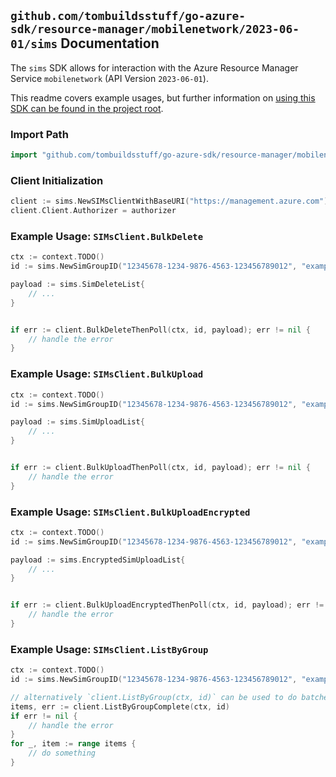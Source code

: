 
## `github.com/tombuildsstuff/go-azure-sdk/resource-manager/mobilenetwork/2023-06-01/sims` Documentation

The `sims` SDK allows for interaction with the Azure Resource Manager Service `mobilenetwork` (API Version `2023-06-01`).

This readme covers example usages, but further information on [using this SDK can be found in the project root](https://github.com/tombuildsstuff/go-azure-sdk/tree/main/docs).

### Import Path

```go
import "github.com/tombuildsstuff/go-azure-sdk/resource-manager/mobilenetwork/2023-06-01/sims"
```


### Client Initialization

```go
client := sims.NewSIMsClientWithBaseURI("https://management.azure.com")
client.Client.Authorizer = authorizer
```


### Example Usage: `SIMsClient.BulkDelete`

```go
ctx := context.TODO()
id := sims.NewSimGroupID("12345678-1234-9876-4563-123456789012", "example-resource-group", "simGroupValue")

payload := sims.SimDeleteList{
	// ...
}


if err := client.BulkDeleteThenPoll(ctx, id, payload); err != nil {
	// handle the error
}
```


### Example Usage: `SIMsClient.BulkUpload`

```go
ctx := context.TODO()
id := sims.NewSimGroupID("12345678-1234-9876-4563-123456789012", "example-resource-group", "simGroupValue")

payload := sims.SimUploadList{
	// ...
}


if err := client.BulkUploadThenPoll(ctx, id, payload); err != nil {
	// handle the error
}
```


### Example Usage: `SIMsClient.BulkUploadEncrypted`

```go
ctx := context.TODO()
id := sims.NewSimGroupID("12345678-1234-9876-4563-123456789012", "example-resource-group", "simGroupValue")

payload := sims.EncryptedSimUploadList{
	// ...
}


if err := client.BulkUploadEncryptedThenPoll(ctx, id, payload); err != nil {
	// handle the error
}
```


### Example Usage: `SIMsClient.ListByGroup`

```go
ctx := context.TODO()
id := sims.NewSimGroupID("12345678-1234-9876-4563-123456789012", "example-resource-group", "simGroupValue")

// alternatively `client.ListByGroup(ctx, id)` can be used to do batched pagination
items, err := client.ListByGroupComplete(ctx, id)
if err != nil {
	// handle the error
}
for _, item := range items {
	// do something
}
```
